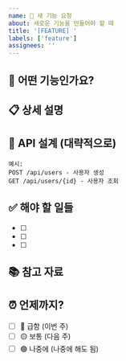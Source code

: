 ```yaml
---
name: 🚀 새 기능 요청
about: 새로운 기능을 만들어야 할 때
title: '[FEATURE] '
labels: ['feature']
assignees: ''
---
```


## 🎯 어떤 기능인가요?
<!-- 만들고 싶은 기능을 간단히 설명해주세요 -->


## 📋 상세 설명
<!-- 이 기능이 어떻게 동작해야 하는지 설명해주세요 -->


## 🔗 API 설계 (대략적으로)
<!-- 어떤 API가 필요할지 간단히 적어주세요 -->
```
예시:
POST /api/users - 사용자 생성
GET /api/users/{id} - 사용자 조회
```

## ✅ 해야 할 일들
- [ ] 
- [ ] 
- [ ] 

## 📚 참고 자료
<!-- 참고할 문서나 링크가 있다면 적어주세요 -->


## ⏰ 언제까지?
- [ ] 🔴 급함 (이번 주)
- [ ] 🟡 보통 (다음 주)
- [ ] 🟢 나중에 (나중에 해도 됨)